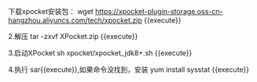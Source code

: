 下载xpocket安装包： wget https://xpocket-plugin-storage.oss-cn-hangzhou.aliyuncs.com/tech/xpocket.zip {{execute}}

2.解压 tar -zxvf XPocket.zip {{execute}}

3.启动XPocket sh xpocket/xpocket_jdk8+.sh {{execute}}

4.执行 sar{{execute}},如果命令没找到，安装 yum  install sysstat {{execute}}
